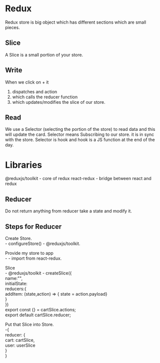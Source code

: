 # Redux
Redux store is big object which has different sections which are small pieces.

## Slice
A Slice is a small portion of your store.

## Write
When we click on + it 
1.  dispatches and action 
2.  which calls the reducer function 
3.  which updates/modifies the slice of our store.

## Read
We use a Selector (selecting the portion of the store) to read data and this will update the card.
Selector means Subscribing to our store. it is in sync with the store.
Selector is hook and hook is a JS function at the end of the day.

# Libraries

@reduxjs/toolkit - core of redux
react-redux - bridge between react and redux

## Reducer

Do not return anything from reducer take a state and modify it.


## Steps for Reducer
Create Store.  
    -   configureStore() - @reduxjs/toolkit.  

Provide my store to app  
    -   <Provider store = {store}> - import from react-redux.

Slice  
    - @reduxjs/toolkit -   createSlice({  
            name:"",  
            initialState:  
            reducers:{  
                addItem: (state,action) => { state = action.payload}  
            }  
        })  
    export const {} = cartSlice.actions;  
    export default cartSlice.reducer;    

Put that Slice into Store.  
    -{  
        reducer: {  
            cart: cartSlice,  
            user: userSlice  
        }  
    }  